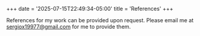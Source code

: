 +++
date = '2025-07-15T22:49:34-05:00'
title = 'References'
+++

References for my work can be provided upon request. Please email me at sergiox19977@gmail.com for me to provide them.
